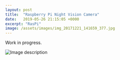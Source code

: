 ```yaml
---
layout: post
title:  "Raspberry Pi Night Vision Camera"
date:   2019-05-26 21:15:05 +0000
excerpt: "RasPi"
image: /assets/images/img_20171221_141659_377.jpg
---
```

Work in progress.

![Image description](https://tinyurl.com/y47ef33r)





